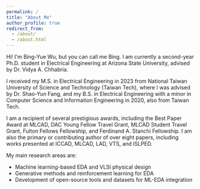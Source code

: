 ```yaml
---
permalink: /
title: "About Me"
author_profile: true
redirect_from: 
  - /about/
  - /about.html
---
```


Hi! I'm Bing-Yue Wu, but you can call me Bing. I am currently a second-year Ph.D. student in Electrical Engineering at Arizona State University, advised by Dr. Vidya A. Chhabria.

I received my M.S. in Electrical Engineering in 2023 from National Taiwan University of Science and Technology (Taiwan Tech), where I was advised by Dr. Shao-Yun Fang, and my B.S. in Electrical Engineering with a minor in Computer Science and Information Engineering in 2020, also from Taiwan Tech. 

I am a recipient of several prestigious awards, including the Best Paper Award at MLCAD, DAC Young Fellow Travel Grant, MLCAD Student Travel Grant, Fulton Fellows Fellowship, and Ferdinand A. Stanchi Fellowship. I am also the primary or contributing author of over eight papers, including works presented at ICCAD, MLCAD, LAD, VTS, and ISLPED.


My main research areas are:

* Machine learning-based EDA and VLSI physical design
* Generative methods and reinforcement learning for EDA 
* Development of open-source tools and datasets for ML-EDA integration
